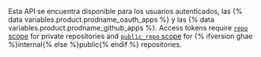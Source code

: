 Esta API se encuentra disponible para los usuarios autenticados, las {% data variables.product.prodname_oauth_apps %} y las {% data variables.product.prodname_github_apps %}. Access tokens require [`repo` scope](/apps/building-oauth-apps/understanding-scopes-for-oauth-apps/#available-scopes) for private repositories and [`public_repo` scope](/apps/building-oauth-apps/understanding-scopes-for-oauth-apps/#available-scopes) for {% ifversion ghae %}internal{% else %}public{% endif %} repositories.
